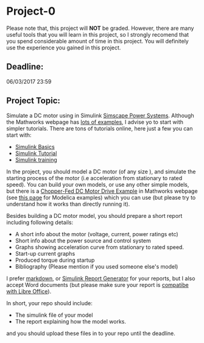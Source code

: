 # Project-0

Please note that, this project will **NOT** be graded. However, there are many useful tools that you will learn in this project, so I strongly recomend that you spend considerable amount of time in this project. You will definitely use the experience you gained in this project.

## Deadline:
06/03/2017 23:59


## Project Topic:

Simulate a DC motor using in Simulink [Simscape Power Systems](https://www.mathworks.com/products/simpower.html). Although the Mathworks webpage has [lots of examples](https://www.mathworks.com/help/physmod/sps/getting-started-with-simpowersystems.html), I advise yo to start with simpler tutorials. There are tons of tutorials online, here just a few you can start with:

- [Simulink Basics](https://faculty.unlv.edu/eelabs/docs/guides/Simulink_Basics_Tutorial.pdf)
- [Simulink Tutorial](http://ecee.colorado.edu/~ecen2060/materials/simulink/tutorial/MATLAB_Simulink_tutorial.pdf)
- [Simulink training](http://www.fsd.mw.tum.de/wp-content/uploads/Training_TUM_GS_Simulink_14b.pdf)

In the project, you should model a DC motor (of any size ), and simulate the starting process of the motor (i.e acceleration from stationary to rated speed). You can build your own models, or use any other simple models, but there is a [Chopper-Fed DC Motor Drive Example](https://www.mathworks.com/help/physmod/sps/examples/chopper-fed-dc-motor-drive-continuous.html) in Mathworks webpage (see [this page](https://simulationresearch.lbl.gov/modelica/releases/msl/3.2/help/Modelica_Electrical_Machines_Examples_DCMachines.html) for Modelica examples) which you can use (but please try to understand how it works than directly running it).

Besides building a DC motor model, you should prepare a short report including following details:

- A short info about the motor (voltage, current, power ratings etc)
- Short info about the power source and control system
- Graphs showing acceleration curve from stationary to rated speed.
- Start-up current graphs
- Produced torque during startup
- Bibliography (Please mention if you used someone else's model)

I prefer [markdown](https://guides.github.com/features/mastering-markdown/), or [Simulink Report Generator](http://ro-01-ici.ici.ro/brosuri/MathWorks_Simulink-Rpt-gen.pdf) for your reports, but I also accept Word documents (but please make sure your report is [compatibe with Libre Office](http://askubuntu.com/questions/28342/how-to-maintain-document-compatibility-between-libreoffice-and-other-office-suit)).

In short, your repo should include:

- The simulink file of your model
- The report explaining how the model works.

and you should upload these files in to your repo until the deadline.


